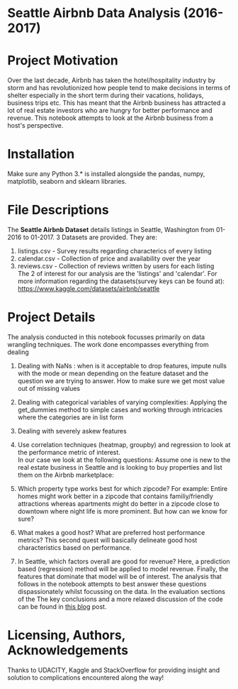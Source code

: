 # Seattle Airbnb Data Analysis (2016-2017)
# Project Motivation
Over the last decade, Airbnb has taken the hotel/hospitality industry by storm and has revolutionized how people tend to make decisions in terms of shelter especially in the short term during their vacations, holidays, business trips etc. This has meant that the Airbnb business has attracted a lot of real estate 
investors who are hungry for better performance and revenue. This notebook attempts to look at the Airbnb business from a host's perspective.

# Installation
Make sure any Python 3.* is installed alongside the pandas, numpy, matplotlib, seaborn and sklearn libraries.


# File Descriptions
The **Seattle Airbnb Dataset** details listings in Seattle, Washington from 01-2016 to 01-2017.
3 Datasets are provided. 
They are: 
1. listings.csv - Survey results regarding characterics of every listing<br />
2. calendar.csv - Collection of price and availability over the year<br />
3. reviews.csv  - Collection of reviews written by users for each listing<br />
The 2 of interest for our analysis are the 'listings' and 'calendar'. For more information regarding the datasets(survey keys can be found at): https://www.kaggle.com/datasets/airbnb/seattle

# Project Details
The analysis conducted in this notebook focusses primarily on data wrangling techniques. The work done encompasses everything from dealing <br />
1. Dealing with NaNs : when is it acceptable to drop features, impute nulls with the mode or mean depending on the feature dataset and the question we are trying to answer. How to make sure we get most value out of missing values<br />
2. Dealing with categorical variables of varying complexities: Applying the get_dummies method to simple cases and working through intricacies where the categories are in list form <br />
4. Dealing with severely askew features <br />
3. Use correlation techniques (heatmap, groupby) and regression to look at the performance metric of interest.<br />
In our case we look at the following questions:
Assume one is new to the real estate business in Seattle and is looking to buy properties and list them on the Airbnb marketplace:

1. Which property type works best for which zipcode? For example: Entire homes might work better in a zipcode that contains familiy/friendly attractions whereas 
apartments might do better in a zipcode close to downtown where night life is more prominent. But how can we know for sure? <br />
2. What makes a good host? What are preferred host performance metrics? This second quest will basically delineate good host characteristics based on performance.
3. In Seattle, which factors overall are good for revenue? Here, a prediction based (regression) method will be applied to model revenue. 
Finally, the features that dominate that model will be of interest. The analysis that follows in the notebook attempts to best answer these questions dispassionately whilst focussing on the data.
In the evaluation sections of the 
The key conclusions and a more relaxed discussion of the code can be found in [this blog](https://medium.com/...) post.

# Licensing, Authors, Acknowledgements
Thanks to UDACITY, Kaggle and StackOverflow for providing insight and solution to complications encountered along the way!
